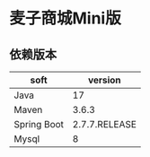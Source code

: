 # 麦子商城Mini版

## 依赖版本

| soft                 | version       |
|----------------------|---------------|
| Java                 | 17            |
| Maven                | 3.6.3         |
| Spring Boot          | 2.7.7.RELEASE |
| Mysql                | 8             |
